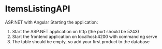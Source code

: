 # ItemsListingAPI
 ASP.NET with Angular
Starting the application:
1. Start the ASP.NET application on http (the port should be 5243)
2. Start the frontend application on localhost:4200 with command ng serve
3. The table should be empty, so add your first product to the database
